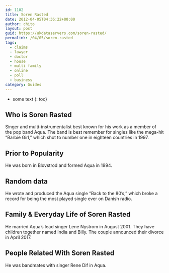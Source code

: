 ```yaml
---
id: 1102
title: Soren Rasted
date: 2012-04-05T04:36:22+00:00
author: chito
layout: post
guid: https://ukdataservers.com/soren-rasted/
permalink: /04/05/soren-rasted
tags:
  - claims
  - lawyer
  - doctor
  - house
  - multi family
  - online
  - poll
  - business
category: Guides
---
```


* some text
{: toc}
          
          
## Who is  Soren Rasted
                  
                  
                  
Singer and multi-instrumentalist best known for his work as a member of the pop band Aqua. The band is best remember for singles like the mega-hit &#8220;Barbie Girl,&#8221; which shot to number one in eighteen countries in 1997.
                  
                
                
                
## Prior to Popularity 
                  
                  
                  
He was born in Blovstrod and formed Aqua in 1994.
                  
                
                
                
## Random data 
                  
                  
                  
He wrote and produced the Aqua single &#8220;Back to the 80&#8217;s,&#8221; which broke a record for being the most played single ever on Danish radio.
                  
                
                
                
## Family & Everyday Life of Soren Rasted
                  
                  
                  
He married Aqua&#8217;s lead singer Lene Nystrom in August 2001. They have children together named India and Billy. The couple announced their divorce in April 2017. 
                  
                
                
                
## People Related With  Soren Rasted
                  
                  
                  
He was bandmates with singer Rene Dif in Aqua.
                  
                
              
            
          
          
          
    
    
  

